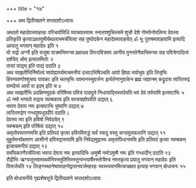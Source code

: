 +++
title = "१७"

+++
अथ द्वितीयप्रश्ने सप्तदशोऽध्यायः

अथातो महादेवस्याहरहः परिचर्याविधिं व्याख्यास्यामः स्नातश्शुचिस्समे शुचौ देशे गोमयेनोपलिप्य देवस्य प्रतिकृतिं कृत्वाऽक्षतपुष्पैर्यथालाभमर्चयित्वा सह पुष्पोदकेन महादेवमावाहयेत् ॐ भूः पुरुषमावाहयामि इत्यादि आयातु भगवान् महादेवः इति १  
यो रुद्रो अग्नौ इति यजुषा पात्रमभिमन्त्र्य प्रक्षाळ्य तिरःपवित्रमप आनीय पुनस्तेनैवाभिमन्त्र्य सह पवित्रेणादित्यं दर्शयेत् ओम् इत्यातमितोः २  
तासां पाद्यम् इति पाद्यं ददाति ३  
अथ व्याहृतीभिर्निर्माल्यं व्यपोह्यार्घ्यमाचमनीयं दत्वाऽभिषिञ्चति आपो हिष्ठा मयोभुवः इति तिसृभिः हिरण्यवर्णाश्शुचयः पावकाः इति चतसृभिः पवमानस्सुवर्जनः इत्येतेनानुवाकेन ब्रह्म जज्ञानम् कद्रुदाय त्वरितरुद्रं वामदेव्यं आपो वा इदम् इति च ४  
अथ व्याहृतीभिः प्रदक्षिणमुदकं परिषिच्य पवित्रं पादमूले निधायाद्भिस्तर्पयति भवं देवं तर्पयामि इत्यष्टाभिः ५  
ॐ नमो भगवते रुद्राय त्र्यम्बकाय इति वस्त्रयज्ञोपवीते दद्यात् ६  
भवाय देवाय नमः इत्यष्टाभिः पुष्पाणि दद्यात् ७  
त्वरितरुद्रेण गन्धपुष्पधूपदीपं ददाति ८  
देवस्य त्वा इति हविषो निवेदयेत् ९  
त्र्यम्बकम् इति परिषेकं दद्यात् १०  
अमृतोपस्तरणमसि इति प्रतिपदं कृत्वा हविरविरुद्धं सर्वं स्वादु वस्तु कन्दमूलफलानि दद्यात् ११  
मुहूर्तमनवेक्षमाण आसीनो हविरुद्वासयामि इति निवेद्यमुद्वास्य अमृतापिधानमसि इति प्रतिपदं कृत्वा त्र्यम्बकम् इत्याचमनीयं दद्यात् १२  
सर्वोपकरणैरर्चयित्वा भवाय देवाय नमः इत्यादिभिः अमुष्मै नमोऽमुष्मै नमः इति गन्धादीन् ददाति १३  
रौद्रीभिः ऋग्यजुस्सामाथर्वभिस्स्तुतिभिस्स्तुन्वन्त्यार्षैस्स्तोत्रैश्च नमस्कृत्य प्रयातु भगवान् महादेवः इति विसर्जयति १४
लिङ्गस्थानेष्वावाहनोद्वासनवर्जमहरहः स्वस्त्ययनमित्याचक्षत इत्याह भगवान् बोधायनः १५  

इति बोधायनीये गृह्यशेषसूत्रे द्वितीयप्रश्ने सप्तदशोऽध्यायः
